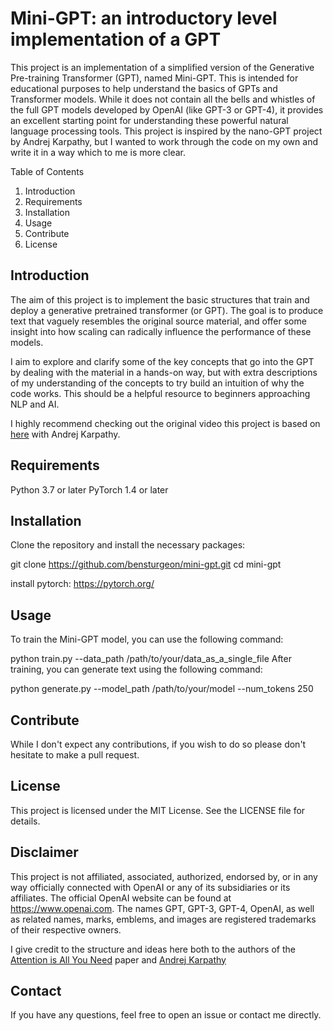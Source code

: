 # Mini-GPT: an introductory level implementation of a GPT

This project is an implementation of a simplified version of the Generative Pre-training Transformer (GPT), named Mini-GPT. This is intended for educational purposes to help understand the basics of GPTs and Transformer models. While it does not contain all the bells and whistles of the full GPT models developed by OpenAI (like GPT-3 or GPT-4), it provides an excellent starting point for understanding these powerful natural language processing tools. This project is inspired by the nano-GPT project by Andrej Karpathy, but I wanted to work through the code on my own and write it in a way which to me is more clear.

Table of Contents
1. Introduction
2. Requirements
3. Installation
4. Usage
5. Contribute
6. License

## Introduction
The aim of this project is to implement the basic structures that train and deploy a generative pretrained transformer (or GPT). The goal is to produce text that vaguely resembles the original source material, and offer some insight into how scaling can radically influence the performance of these models.

I aim to explore and clarify some of the key concepts that go into the GPT by dealing with the material in a hands-on way, but with extra descriptions of my understanding of the concepts to try build an intuition of why the code works. This should be a helpful resource to beginners approaching NLP and AI.

I highly recommend checking out the original video this project is based on [here](https://www.youtube.com/watch?v=kCc8FmEb1nY&t) with Andrej Karpathy.

## Requirements
Python 3.7 or later
PyTorch 1.4 or later



## Installation
Clone the repository and install the necessary packages:



git clone https://github.com/bensturgeon/mini-gpt.git
cd mini-gpt

install pytorch: https://pytorch.org/

## Usage
To train the Mini-GPT model, you can use the following command:

python train.py --data_path /path/to/your/data_as_a_single_file
After training, you can generate text using the following command:

python generate.py --model_path /path/to/your/model --num_tokens 250

## Contribute
While I don't expect any contributions, if you wish to do so please don't hesitate to make a pull request.

## License
This project is licensed under the MIT License. See the LICENSE file for details.

## Disclaimer
This project is not affiliated, associated, authorized, endorsed by, or in any way officially connected with OpenAI or any of its subsidiaries or its affiliates. The official OpenAI website can be found at https://www.openai.com. The names GPT, GPT-3, GPT-4, OpenAI, as well as related names, marks, emblems, and images are registered trademarks of their respective owners.

I give credit to the structure and ideas here both to the authors of the [Attention is All You Need](https://arxiv.org/abs/1706.03762) paper and [Andrej Karpathy](https://github.com/karpathy/nanoGPT)

## Contact
If you have any questions, feel free to open an issue or contact me directly.